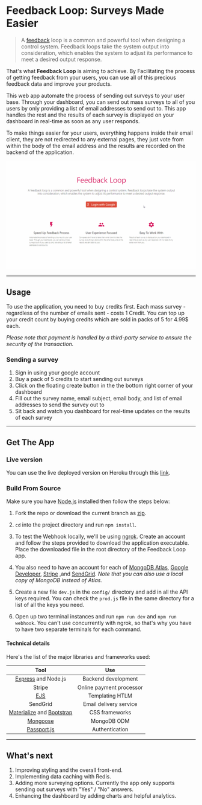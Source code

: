 # Feedback Loop: Surveys Made Easier

> A [feedback](https://en.wikipedia.org/wiki/Feedback) loop is a common and powerful tool when designing a control system. Feedback loops take the system output into consideration, which enables the system to adjust its performance to meet a desired output response.
>

That's what **Feedback Loop** is aiming to achieve. By Facilitating the process of getting feedback from your users, you can use all of this precious feedback data and improve your products.

This web app automate the process of sending out surveys to your user base. Through your dashboard, you can send out mass surveys to all of you users by only providing a list of email addresses to send out to. This app handles the rest and the results of each survey is displayed on your dashboard in real-time as soon as any user responds.

To make things easier for your users, everything happens inside their email client, they are not redirected to any external pages, they just vote from within the body of the email address and the results are recorded on the backend of the application.

![Demo](demo.gif)

---

## Usage

To use the application, you need to buy credits first. Each mass survey - regardless of the number of emails sent - costs 1 Credit. You can top up your credit count by buying credits which are sold in packs of 5 for 4.99$ each.

*Please note that payment is handled by a third-party service to ensure the security of the transaction.*

### Sending a survey

1. Sign in using your google account
2. Buy a pack of 5 credits to start sending out surveys
3. Click on the floating create button in the the bottom right corner of your dashboard
4. Fill out the survey name, email subject, email body, and list of email addresses to send the survey out to
5. Sit back and watch you dashboard for real-time updates on the results of each survey

---

## Get The App

### Live version

You can use the live deployed version on Heroku through this [link](https://feed-back-loop.herokuapp.com/).

### Build From Source

Make sure you have [Node.js](https://nodejs.org/) installed then follow the steps below:

1. Fork the repo or download the current branch as [zip](https://github.com/ahmedkrmn/Feedback-Loop/archive/master.zip).

2. `cd` into the project directory and run `npm install`.

3. To test the Webhook locally, we'll be using [ngrok](https://dashboard.ngrok.com/get-started). Create an account and follow the steps provided to download the application executable. Place the downloaded file in the root directory of the Feedback Loop app.

4. You also need to have an account for each of [MongoDB Atlas](https://www.mongodb.com/cloud/atlas
  ), [Google Developer](https://console.developers.google.com/), [Stripe](https://stripe.com/) ,and [SendGrid](https://sendgrid.com/). *Note that you can also use a local copy of MongoDB instead of Atlas.*

5. Create a new file  `dev.js` in the `config/` directory and add in all the API keys required. You can check the `prod.js` file in the same directory for a list of all the keys you need.

6. Open up two terminal instances and run `npm run dev` and `npm run webhook`. You can't use concurrently with ngrok, so that's why you have to have two separate terminals for each command.

#### Technical details

Here's the list of the major libraries and frameworks used:

|                                         Tool                                          |           Use            |
| :-----------------------------------------------------------------------------------: | :----------------------: |
|                    [Express](https://www.express.com/) and Node.js                    |   Backend development    |
|                                        Stripe                                         | Online payment processor |
|                                [EJS](https://ejs.co/)                                 |     Templating HTLM      |
|                                       SendGrid                                        |  Email delivery service  |
| [Materialize](https://materializecss.com/) and [Bootstrap](https://getbootstrap.com/) |      CSS frameworks      |
|                          [Mongoose](https://mongoosejs.com/)                          |       MongoDB ODM        |
|                       [Passport.js](http://www.passportjs.org/)                       |      Authentication      |

---

## What's next

1. Improving styling and the overall front-end.
2. Implementing data caching with Redis.
3. Adding more surveying options. Currently the app only supports sending out surveys with "Yes" / "No" answers.
4. Enhancing the dashboard by adding charts and helpful analytics.
